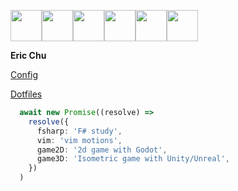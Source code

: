 <img src="https://cdn.7tv.app/emote/651c53a939bda127a3225b1f/4x.webp" width="50"/><img src="https://cdn.7tv.app/emote/6309e73ffe72a7a37ff476f5/4x.webp" height="50"/><img src="https://cdn.7tv.app/emote/6501ea45bad3f314ff03f597/4x.webp" height="50"/><img src="https://cdn.7tv.app/emote/61bb3d5cfba91c72ead6fa36/4x.webp" height="50"/><img src="https://cdn.7tv.app/emote/621db6feb825598c205c6f36/4x.webp" height="50"/><img src="https://cdn.7tv.app/emote/60b40a52a30f50ff196abc1b/4x.webp" height="50"/>

**Eric Chu**

 [Config](https://github.com/eric-k-chu/config)

 [Dotfiles](https://github.com/eric-k-chu/dotfiles)

```ts
  await new Promise((resolve) =>
    resolve({
      fsharp: 'F# study',
      vim: 'vim motions',
      game2D: '2d game with Godot',
      game3D: 'Isometric game with Unity/Unreal',
    })
  )
```
